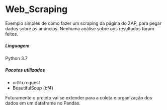 <h1>Web_Scraping</h1>

<p> Exemplo simples de como fazer um scraping da página do ZAP, para pegar dados sobre os anúncios. Nenhuma análise sobre oos resultados foram feitos.</p>

<h5>Linguagem</h5>
<p>Python 3.7</p>

<h5>Pacotes utilizados</h5>
<ul>
  <li>urllib.request</li>
  <li>BeautifulSoup (bf4)</li>
</ul>

<p>Futuramente o projeto vai se extender para a coleta e organização dos dados em um dataframe no Pandas.</p>

